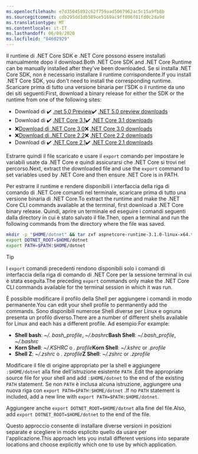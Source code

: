 ```yaml
---
ms.openlocfilehash: e7d35045892c62f759aad5067962ac5c15a9fb8b
ms.sourcegitcommit: cdb295dd1db589ce5169ac9ff096f01fd0c2da9d
ms.translationtype: MT
ms.contentlocale: it-IT
ms.lasthandoff: 06/09/2020
ms.locfileid: "84602929"
---
```


<span data-ttu-id="ad032-101">Il runtime di .NET Core SDK e .NET Core possono essere installati manualmente dopo il download.</span><span class="sxs-lookup"><span data-stu-id="ad032-101">Both .NET Core SDK and .NET Core Runtime can be manually installed after they've been downloaded.</span></span> <span data-ttu-id="ad032-102">Se si installa .NET Core SDK, non è necessario installare il runtime corrispondente.</span><span class="sxs-lookup"><span data-stu-id="ad032-102">If you install .NET Core SDK, you don't need to install the corresponding runtime.</span></span> <span data-ttu-id="ad032-103">Scaricare prima di tutto una versione binaria per l'SDK o il runtime da uno dei siti seguenti:</span><span class="sxs-lookup"><span data-stu-id="ad032-103">First, download a binary release for either the SDK or the runtime from one of the following sites:</span></span>

- <span data-ttu-id="ad032-104">Download di ✔️ [.net 5,0 Preview](https://dotnet.microsoft.com/download/dotnet/5.0)</span><span class="sxs-lookup"><span data-stu-id="ad032-104">✔️ [.NET 5.0 preview downloads](https://dotnet.microsoft.com/download/dotnet/5.0)</span></span>
- <span data-ttu-id="ad032-105">Download di ✔️ [.NET Core 3,1](https://dotnet.microsoft.com/download/dotnet-core/3.1)</span><span class="sxs-lookup"><span data-stu-id="ad032-105">✔️ [.NET Core 3.1 downloads](https://dotnet.microsoft.com/download/dotnet-core/3.1)</span></span>
- <span data-ttu-id="ad032-106">❌[Download di .NET Core 3,0](https://dotnet.microsoft.com/download/dotnet-core/3.0)</span><span class="sxs-lookup"><span data-stu-id="ad032-106">❌ [.NET Core 3.0 downloads](https://dotnet.microsoft.com/download/dotnet-core/3.0)</span></span>
- <span data-ttu-id="ad032-107">❌[Download di .NET Core 2,2](https://dotnet.microsoft.com/download/dotnet-core/2.2)</span><span class="sxs-lookup"><span data-stu-id="ad032-107">❌ [.NET Core 2.2 downloads](https://dotnet.microsoft.com/download/dotnet-core/2.2)</span></span>
- <span data-ttu-id="ad032-108">Download di ✔️ [.NET Core 2,1](https://dotnet.microsoft.com/download/dotnet-core/2.1)</span><span class="sxs-lookup"><span data-stu-id="ad032-108">✔️ [.NET Core 2.1 downloads](https://dotnet.microsoft.com/download/dotnet-core/2.1)</span></span>

<span data-ttu-id="ad032-109">Estrarre quindi il file scaricato e usare il `export` comando per impostare le variabili usate da .NET Core e quindi assicurarsi che .NET Core si trovi nel percorso.</span><span class="sxs-lookup"><span data-stu-id="ad032-109">Next, extract the downloaded file and use the `export` command to set variables used by .NET Core and then ensure .NET Core is in PATH.</span></span>

<span data-ttu-id="ad032-110">Per estrarre il runtime e rendere disponibili i interfaccia della riga di comando di .NET Core comandi nel terminale, scaricare prima di tutto una versione binaria di .NET Core.</span><span class="sxs-lookup"><span data-stu-id="ad032-110">To extract the runtime and make the .NET Core CLI commands available at the terminal, first download a .NET Core binary release.</span></span> <span data-ttu-id="ad032-111">Quindi, aprire un terminale ed eseguire i comandi seguenti dalla directory in cui è stato salvato il file.</span><span class="sxs-lookup"><span data-stu-id="ad032-111">Then, open a terminal and run the following commands from the directory where the file was saved.</span></span>

```bash
mkdir -p "$HOME/dotnet" && tar zxf aspnetcore-runtime-3.1.0-linux-x64.tar.gz -C "$HOME/dotnet"
export DOTNET_ROOT=$HOME/dotnet
export PATH=$PATH:$HOME/dotnet
```

> [!TIP]
> <span data-ttu-id="ad032-112">I `export` comandi precedenti rendono disponibili solo i comandi di interfaccia della riga di comando di .NET Core per la sessione terminal in cui è stata eseguita.</span><span class="sxs-lookup"><span data-stu-id="ad032-112">The preceding `export` commands only make the .NET Core CLI commands available for the terminal session in which it was run.</span></span>
>
> <span data-ttu-id="ad032-113">È possibile modificare il profilo della Shell per aggiungere i comandi in modo permanente.</span><span class="sxs-lookup"><span data-stu-id="ad032-113">You can edit your shell profile to permanently add the commands.</span></span> <span data-ttu-id="ad032-114">Sono disponibili numerose Shell diverse per Linux e ognuna presenta un profilo diverso.</span><span class="sxs-lookup"><span data-stu-id="ad032-114">There are a number of different shells available for Linux and each has a different profile.</span></span> <span data-ttu-id="ad032-115">Ad esempio:</span><span class="sxs-lookup"><span data-stu-id="ad032-115">For example:</span></span>
>
> - <span data-ttu-id="ad032-116">**Shell bash**: *~/. bash_profile*, *~/.bashrc*</span><span class="sxs-lookup"><span data-stu-id="ad032-116">**Bash Shell**: *~/.bash_profile*, *~/.bashrc*</span></span>
> - <span data-ttu-id="ad032-117">**Korn Shell**: *~/.KSHRC* o *. profile*</span><span class="sxs-lookup"><span data-stu-id="ad032-117">**Korn Shell**: *~/.kshrc* or *.profile*</span></span>
> - <span data-ttu-id="ad032-118">**Shell Z**: *~/.zshrc* o *. zprofile*</span><span class="sxs-lookup"><span data-stu-id="ad032-118">**Z Shell**: *~/.zshrc* or *.zprofile*</span></span>
>
> <span data-ttu-id="ad032-119">Modificare il file di origine appropriato per la shell e aggiungere `:$HOME/dotnet` alla fine dell'istruzione esistente `PATH` .</span><span class="sxs-lookup"><span data-stu-id="ad032-119">Edit the appropriate source file for your shell and add `:$HOME/dotnet` to the end of the existing `PATH` statement.</span></span> <span data-ttu-id="ad032-120">Se non `PATH` è inclusa alcuna istruzione, aggiungere una nuova riga con `export PATH=$PATH:$HOME/dotnet` .</span><span class="sxs-lookup"><span data-stu-id="ad032-120">If no `PATH` statement is included, add a new line with `export PATH=$PATH:$HOME/dotnet`.</span></span>
>
> <span data-ttu-id="ad032-121">Aggiungere anche `export DOTNET_ROOT=$HOME/dotnet` alla fine del file.</span><span class="sxs-lookup"><span data-stu-id="ad032-121">Also, add `export DOTNET_ROOT=$HOME/dotnet` to the end of the file.</span></span>

<span data-ttu-id="ad032-122">Questo approccio consente di installare diverse versioni in posizioni separate e scegliere in modo esplicito quello da usare per l'applicazione.</span><span class="sxs-lookup"><span data-stu-id="ad032-122">This approach lets you install different versions into separate locations and choose explicitly which one to use by which application.</span></span>

